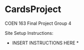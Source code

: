 # CardsProject
COEN 163 Final Project Group 4

Site Setup Instructions:

* INSERT INSTRUCTIONS HERE *
